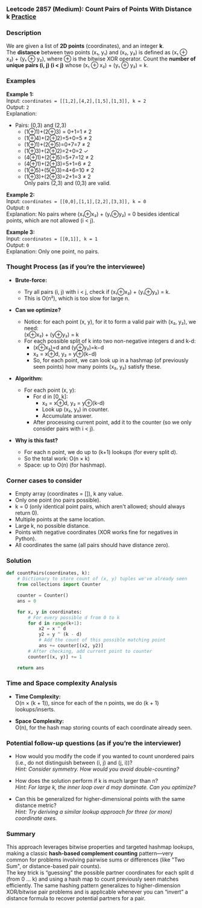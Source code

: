 ### Leetcode 2857 (Medium): Count Pairs of Points With Distance k [Practice](https://leetcode.com/problems/count-pairs-of-points-with-distance-k)

### Description  
We are given a list of **2D points** (coordinates), and an integer **k**.  
The **distance** between two points (x₁, y₁) and (x₂, y₂) is defined as (x₁ ⊕ x₂) + (y₁ ⊕ y₂), where ⊕ is the bitwise XOR operator.
Count the **number of unique pairs (i, j) (i < j)** whose (x₁ ⊕ x₂) + (y₁ ⊕ y₂) = k.

### Examples  

**Example 1:**  
Input: `coordinates = [[1,2],[4,2],[1,5],[1,3]], k = 2`  
Output: `2`  
Explanation:  
- Pairs: (0,3) and (2,3)  
  - (1⊕1)+(2⊕3) = 0+1=1 ≠ 2  
  - (1⊕4)+(2⊕2)=5+0=5 ≠ 2  
  - (1⊕1)+(2⊕5)=0+7=7 ≠ 2  
  - (1⊕3)+(2⊕2)=2+0=2 ✓  
  - (4⊕1)+(2⊕5)=5+7=12 ≠ 2  
  - (4⊕1)+(2⊕3)=5+1=6 ≠ 2  
  - (1⊕5)+(5⊕3)=4+6=10 ≠ 2  
  - (1⊕3)+(2⊕3)=2+1=3 ≠ 2  
  Only pairs (2,3) and (0,3) are valid.

**Example 2:**  
Input: `coordinates = [[0,0],[1,1],[2,2],[3,3]], k = 0`  
Output: `0`  
Explanation: No pairs where (x₁⊕x₂) + (y₁⊕y₂) = 0 besides identical points, which are not allowed (i < j).

**Example 3:**  
Input: `coordinates = [[0,1]], k = 1`  
Output: `0`  
Explanation: Only one point, no pairs.

### Thought Process (as if you’re the interviewee)  

- **Brute-force:**  
  - Try all pairs (i, j) with i < j, check if (x₁⊕x₂) + (y₁⊕y₂) = k.  
  - This is O(n²), which is too slow for large n.

- **Can we optimize?**  
  - Notice: for each point (x, y), for it to form a valid pair with (x₂, y₂), we need:  
    (x⊕x₂) + (y⊕y₂) = k  
  - For each possible split of k into two non-negative integers d and k-d:  
    - (x⊕x₂)=d and (y⊕y₂)=k−d  
    - x₂ = x⊕d, y₂ = y⊕(k−d)
    - So, for each point, we can look up in a hashmap (of previously seen points) how many points (x₂, y₂) satisfy these.

- **Algorithm:**  
  - For each point (x, y):
    - For d in [0, k]:
      - x₂ = x⊕d, y₂ = y⊕(k-d)
      - Look up (x₂, y₂) in counter.
      - Accumulate answer.
    - After processing current point, add it to the counter (so we only consider pairs with i < j).

- **Why is this fast?**
  - For each n point, we do up to (k+1) lookups (for every split d).
  - So the total work: O(n × k)
  - Space: up to O(n) (for hashmap).

### Corner cases to consider  
- Empty array (coordinates = []), k any value.
- Only one point (no pairs possible).
- k = 0 (only identical point pairs, which aren't allowed; should always return 0).
- Multiple points at the same location.
- Large k, no possible distance.
- Points with negative coordinates (XOR works fine for negatives in Python).
- All coordinates the same (all pairs should have distance zero).

### Solution

```python
def countPairs(coordinates, k):
    # Dictionary to store count of (x, y) tuples we've already seen
    from collections import Counter

    counter = Counter()
    ans = 0

    for x, y in coordinates:
        # For every possible d from 0 to k
        for d in range(k+1):
            x2 = x ^ d
            y2 = y ^ (k - d)
            # Add the count of this possible matching point
            ans += counter[(x2, y2)]
        # After checking, add current point to counter
        counter[(x, y)] += 1

    return ans
```

### Time and Space complexity Analysis  

- **Time Complexity:**  
  O(n × (k + 1)), since for each of the n points, we do (k + 1) lookups/inserts.

- **Space Complexity:**  
  O(n), for the hash map storing counts of each coordinate already seen.

### Potential follow-up questions (as if you’re the interviewer)  

- How would you modify the code if you wanted to count unordered pairs (i.e., do not distinguish between (i, j) and (j, i))?  
  *Hint: Consider symmetry. How would you avoid double-counting?*

- How does the solution perform if k is much larger than n?  
  *Hint: For large k, the inner loop over d may dominate. Can you optimize?*

- Can this be generalized for higher-dimensional points with the same distance metric?  
  *Hint: Try deriving a similar lookup approach for three (or more) coordinate axes.*

### Summary
This approach leverages bitwise properties and targeted hashmap lookups, making a classic **hash-based complement counting** pattern—very common for problems involving pairwise sums or differences (like "Two Sum", or distance-based pair counts).  
The key trick is “guessing” the possible partner coordinates for each split d (from 0 … k) and using a hash map to count previously seen matches efficiently. The same hashing pattern generalizes to higher-dimension XOR/bitwise pair problems and is applicable whenever you can “invert” a distance formula to recover potential partners for a pair.